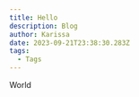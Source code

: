 ```yaml
---
title: Hello
description: Blog
author: Karissa
date: 2023-09-21T23:38:30.283Z
tags:
  - Tags
---
```

W﻿orld